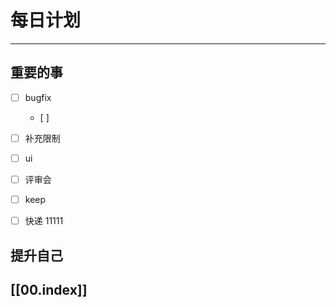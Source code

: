 
# 每日计划
---
## 重要的事

- [ ]  bugfix
      - [ ] 
- [ ] 补充限制
- [ ] ui
- [ ]  评审会
- [ ]  keep
- [ ] 快递
      11111



## 提升自己

  



## [[00.index]]











